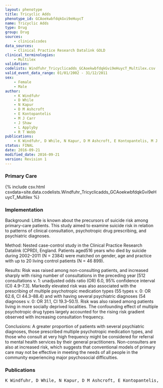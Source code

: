 ```yaml
---
layout: phenotype
title: Tricyclic Adds
phenotype_id: GCAoekwbfdqkGvi9eHuycT
name: Tricyclic Adds
type: Drug
group: Drug
sources: 
    - clinicalcodes
data_sources:
    - Clinical Practice Research Datalink GOLD
clinical_terminologies:
    - Multilex
validation:
codelists: Windfuhr_Tricyclicadds_GCAoekwbfdqkGvi9eHuycT_Multilex.csv
valid_event_data_range: 01/01/2002 - 31/12/2011
sex:
    - Female
    - Male
author:
    - K Windfuhr
    - D While
    - N Kapur
    - D M Ashcroft
    - E Kontopantelis
    - M J Carr
    - J Shaw
    - L Applyby
    - R T Webb
publications:
    - K Windfuhr, D While, N Kapur, D M Ashcroft, E Kontopantelis, M J Carr, J Shaw, L Appleby, R T Webb, Suicide risk linked with clinical consultation frequency, psychiatric diagnoses and psychotropic medication prescribing in a national study of primary-care patients. Psychological Medicine, 46, 3407-3417, 2016.
status: FINAL
date: 2016-09-21
modified_date: 2016-09-21
version: Revision 1
---
```


### Primary Care

{% include csv.html csvdata=site.data.codelists.Windfuhr_Tricyclicadds_GCAoekwbfdqkGvi9eHuycT_Multilex %}

### Implementation

Background:
Little is known about the precursors of suicide risk among primary-care patients. This study aimed to examine suicide risk in relation to patterns of clinical consultation, psychotropic drug prescribing, and psychiatric diagnoses.

Method: 
Nested case-control study in the Clinical Practice Research Datalink (CPRD), England. Patients aged516 years who died by suicide during 2002–2011 (N = 2384) were matched on gender, age and practice with up to 20 living control patients (N = 46 899).

Results: 
Risk was raised among non-consulting patients, and increased sharply with rising number of consultations in the preceding year [512 consultations v. 1: unadjusted odds ratio (OR) 6.0, 95% confidence interval (CI) 4.9–7.3]. Markedly elevated risk was also associated with the prescribing of multiple psychotropic medication types (55 types v. 0: OR 62.6, CI 44.3–88.4) and with having several psychiatric diagnoses (54 diagnoses v. 0: OR 31.1, CI 19.3–50.1). Risk was also raised among patients living in more socially deprived localities. The confounding effect of multiple psychotropic drug types largely accounted for the rising risk gradient observed with increasing consultation frequency.

Conclusions: 
A greater proportion of patients with several psychiatric diagnoses, those prescribed multiple psychotropic medication types, and those who consult at very high frequency might be considered for referral to mental health services by their general practitioners. Non-consulters are also at increased risk, which suggests that conventional models of primary care may not be effective in meeting the needs of all people in the community experiencing major psychosocial difficulties.

### Publications

<pre>
K Windfuhr, D While, N Kapur, D M Ashcroft, E Kontopantelis, M J Carr, J Shaw, L Appleby, R T Webb, Suicide risk linked with clinical consultation frequency, psychiatric diagnoses and psychotropic medication prescribing in a national study of primary-care patients. Psychological Medicine, 46, 3407-3417, 2016.
</pre>
